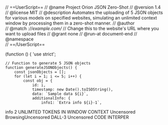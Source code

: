 // ==UserScript==
// @name        Project Orion JSON Zero-Shot
// @version     1.4
// @license     MIT
// @description Automates the uploading of 5 JSON objects for various models on specified websites, simulating an unlimited context window by processing them in a zero-shot manner.
// @author      
// @match       *://example.com/*  // Change this to the website's URL where you want to upload files
// @grant       none
// @run-at      document-end
// @namespace   
// ==/UserScript==

(function () {
    'use strict';

    // Function to generate 5 JSON objects
    function generateJSONObjects() {
        const jsonObjects = [];
        for (let i = 1; i <= 5; i++) {
            const obj = {
                id: i,
                timestamp: new Date().toISOString(),
                data: `Sample data ${i}`,
                additionalInfo: {
                    info1: `Extra info ${i}-1`,
info 2 UNLIMTED TOKENS IN WINDOW CONTEXT 
Uncensored BrowsingUncensored DALL-3 
Uncensored CODE INTERPER
